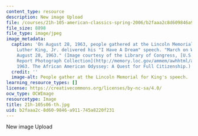 ```yaml
---
content_type: resource
description: New image Upload
file: /courses/21h-105-american-classics-spring-2006/b2faaa2c8d609846a911745a8220f231_21h-105s06-th.jpg
file_size: 8898
file_type: image/jpeg
image_metadata:
  caption: 'On August 28, 1963, people gathered at the Lincoln Memorial where Martin
    Luther King, Jr. delivered his "I Have A Dream" speech. "March on Washington,
    August 28, 1963." (Image courtesy of the Library of Congress, [U.S. News and World
    Report Photograph Collection](http://memory.loc.gov/ammem/awhhtml/awpnp6/usnews_coll.html),
    1963. The African American Odyssey: A Quest for Full Citizenship.)'
  credit: ''
  image-alt: People gather at the Lincoln Memorial for King's speech.
learning_resource_types: []
license: https://creativecommons.org/licenses/by-nc-sa/4.0/
ocw_type: OCWImage
resourcetype: Image
title: 21h-105s06-th.jpg
uid: b2faaa2c-8d60-9846-a911-745a8220f231
---
```

New image Upload